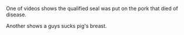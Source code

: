 One of videos shows the qualified seal was put on the pork that died of disease.

Another shows a guys sucks pig's breast.